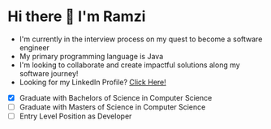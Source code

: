 # Hi there 👋 I'm Ramzi 

+ I'm currently in the interview process on my quest to become a software engineer
+ My primary programming language is Java
+ I'm looking to collaborate and create impactful solutions along my software journey!
+ Looking for my LinkedIn Profile? [Click Here!](https://www.linkedin.com/in/ramzi-carter-jr-7462bb204/)
- [x] Graduate with Bachelors of Science in Computer Science
- [ ] Graduate with Masters of Science in Computer Science
- [ ] Entry Level Position as Developer
